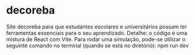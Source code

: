 # decoreba
Site decoreba para que estudantes escolares e universitários possam ter ferramentas essenciais para o seu aprendizado.
Detalhe: o código é uma mistura de React com Vite. Para rodar uma simulação, pode-se utilizar o seguinte comando no terminal (quando se está no diretório): npm run dev
